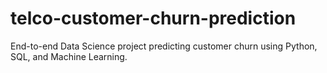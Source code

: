# telco-customer-churn-prediction
End-to-end Data Science project predicting customer churn using Python, SQL, and Machine Learning.
